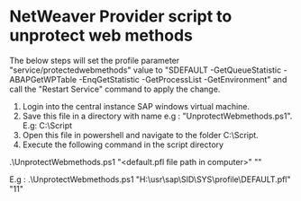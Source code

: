 # **NetWeaver Provider script to unprotect web methods**

The below steps will set the profile parameter "service/protectedwebmethods" value to "SDEFAULT -GetQueueStatistic -ABAPGetWPTable -EnqGetStatistic -GetProcessList -GetEnvironment" and call the "Restart Service" command to 
apply the change.

1. Login into the central instance SAP windows virtual machine.
2. Save this file in a directory with name e.g : "UnprotectWebmethods.ps1". E.g: C:\Script
3. Open this file in powershell and navigate to the folder C:\Script.
4. Execute the following command in the script directory

.\UnprotectWebmethods.ps1 "<default.pfl file path in computer>" "<sap instance number>"

E.g : .\UnprotectWebmethods.ps1 "H:\usr\sap\SID\SYS\profile\DEFAULT.pfl" "11"

